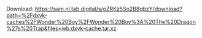 Download: https://sam.nl.tab.digital/s/oZRKz5So2B8gbzY/download?path=%2Fdxvk-caches%2FWonder%20Boy%2FWonder%20Boy%3A%20The%20Dragon%27s%20Trap&files=wb.dxvk-cache.tar.xz
